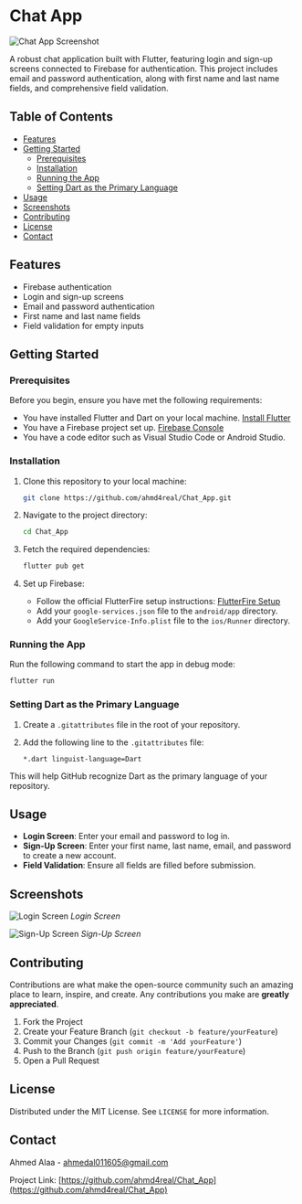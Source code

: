 
# Chat App

![Chat App Screenshot](path_to_your_screenshot.png)

A robust chat application built with Flutter, featuring login and sign-up screens connected to Firebase for authentication. This project includes email and password authentication, along with first name and last name fields, and comprehensive field validation.

## Table of Contents

- [Features](#features)
- [Getting Started](#getting-started)
  - [Prerequisites](#prerequisites)
  - [Installation](#installation)
  - [Running the App](#running-the-app)
  - [Setting Dart as the Primary Language](#setting-dart-as-the-primary-language)
- [Usage](#usage)
- [Screenshots](#screenshots)
- [Contributing](#contributing)
- [License](#license)
- [Contact](#contact)

## Features

- Firebase authentication
- Login and sign-up screens
- Email and password authentication
- First name and last name fields
- Field validation for empty inputs

## Getting Started

### Prerequisites

Before you begin, ensure you have met the following requirements:

- You have installed Flutter and Dart on your local machine. [Install Flutter](https://flutter.dev/docs/get-started/install)
- You have a Firebase project set up. [Firebase Console](https://console.firebase.google.com/)
- You have a code editor such as Visual Studio Code or Android Studio.

### Installation

1. Clone this repository to your local machine:

    ```sh
    git clone https://github.com/ahmd4real/Chat_App.git
    ```

2. Navigate to the project directory:

    ```sh
    cd Chat_App
    ```

3. Fetch the required dependencies:

    ```sh
    flutter pub get
    ```

4. Set up Firebase:

    - Follow the official FlutterFire setup instructions: [FlutterFire Setup](https://firebase.flutter.dev/docs/overview)
    - Add your `google-services.json` file to the `android/app` directory.
    - Add your `GoogleService-Info.plist` file to the `ios/Runner` directory.

### Running the App

Run the following command to start the app in debug mode:

```dart
flutter run
```

### Setting Dart as the Primary Language

1. Create a `.gitattributes` file in the root of your repository.
2. Add the following line to the `.gitattributes` file:

    ```text
    *.dart linguist-language=Dart
    ```

This will help GitHub recognize Dart as the primary language of your repository.

## Usage

- **Login Screen**: Enter your email and password to log in.
- **Sign-Up Screen**: Enter your first name, last name, email, and password to create a new account.
- **Field Validation**: Ensure all fields are filled before submission.

## Screenshots

![Login Screen](path_to_login_screenshot.png)
*Login Screen*

![Sign-Up Screen](path_to_signup_screenshot.png)
*Sign-Up Screen*

## Contributing

Contributions are what make the open-source community such an amazing place to learn, inspire, and create. Any contributions you make are **greatly appreciated**.

1. Fork the Project
2. Create your Feature Branch (`git checkout -b feature/yourFeature`)
3. Commit your Changes (`git commit -m 'Add yourFeature'`)
4. Push to the Branch (`git push origin feature/yourFeature`)
5. Open a Pull Request

## License

Distributed under the MIT License. See `LICENSE` for more information.

## Contact

Ahmed Alaa - [ahmedal011605@gmail.com](mailto:ahmedal011605@gmail.com)

Project Link: [https://github.com/ahmd4real/Chat_App](https://github.com/ahmd4real/Chat_App)

